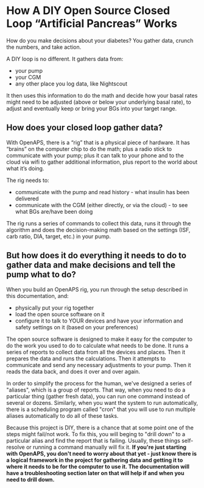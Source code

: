 # How A DIY Open Source Closed Loop “Artificial Pancreas” Works

How do you make decisions about your diabetes? You gather data, crunch the numbers, and take action. 

A DIY loop is no different. It gathers data from:
* your pump
* your CGM
* any other place you log data, like Nightscout

It then uses this information to do the math and decide how your basal rates might need to be adjusted (above or below your underlying basal rate), to adjust and eventually keep or bring your BGs into your target range. 

## How does your closed loop gather data?

With OpenAPS, there is a “rig” that is a physical piece of hardware. It has “brains” on the computer chip to do the math; plus a radio stick to communicate with your pump; plus it can talk to your phone and to the cloud via wifi to gather additional information, plus report to the world about what it’s doing. 

The rig needs to:
* communicate with the pump and read history - what insulin has been delivered
* communicate with the CGM (either directly, or via the cloud) - to see what BGs are/have been doing

The rig runs a series of commands to collect this data, runs it through the algorithm and does the decision-making math based on the settings (ISF, carb ratio, DIA, target, etc.) in your pump. 

## But how does it do everything it needs to do to gather data and make decisions and tell the pump what to do?

When you build an OpenAPS rig, you run through the setup described in this documentation, and:
* physically put your rig together
* load the open source software on it
* configure it to talk to YOUR devices and have your information and safety settings on it (based on your preferences)

The open source software is designed to make it easy for the computer to do the work you used to do to calculate what needs to be done. It runs a series of reports to collect data from all the devices and places. Then it prepares the data and runs the calculations. Then it attempts to communicate and send any necessary adjustments to your pump. Then it reads the data back, and does it over and over again. 

In order to simplify the process for the human, we've designed a series of "aliases", which is a group of reports. That way, when you need to do a particular thing (gather fresh data), you can run one command instead of several or dozens. Similarly, when you want the system to run automatically, there is a scheduling program called "cron" that you will use to run multiple aliases automatically to do all of these tasks.  

Because this project is DIY, there is a chance that at some point one of the steps might fail/not work. To fix this, you will beging to "drill down" to a particular alias and find the report that is failing. Usually, these things self-resolve or running a command  manually will fix it. **If you're just starting with OpenAPS, you don't need to worry about that yet - just know there is a logical framework in the project for gathering data and getting it to where it needs to be for the computer to use it. The documentation will have a troubleshooting section later on that will help if and when you need to drill down.**

